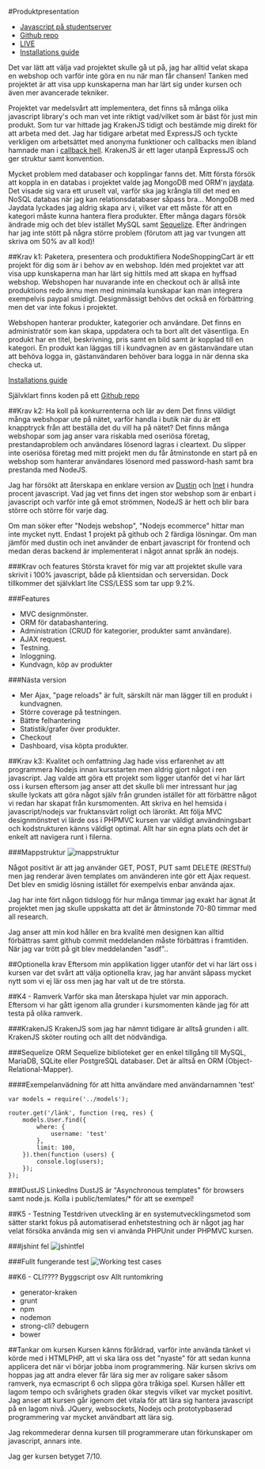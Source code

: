 #Produktpresentation
* [Javascript på studentserver](http://www.student.bth.se/~heoa13/js/)
* [Github repo](http://github.com/olund/NodeShoppingCart)
* [LIVE](http://henrikolund.se:8000)
* [Installations guide](http://henrikolund.se:8000/installation)

Det var lätt att välja vad projektet skulle gå ut på, jag har alltid velat skapa en webshop och varför inte göra en nu när man får chansen!
Tanken med projektet är att visa upp kunskaperna man har lärt sig under kursen och även mer avancerade tekniker.

Projektet var medelsvårt att implementera, det finns så många olika javascript library's och man vet inte riktigt vad/vilket som är bäst för just min produkt. Som tur var hittade jag KrakenJS tidigt och bestämde mig direkt för att arbeta med det. Jag har tidigare arbetat med ExpressJS och tyckte verkligen om arbetsättet med anonyma funktioner och callbacks men ibland hamnade man i [callback hell](http://callbackhell.com/). KrakenJS är ett lager utanpå ExpressJS och ger struktur samt konvention.

Mycket problem med databaser och kopplingar fanns det. Mitt första försök att koppla in en databas i projektet valde jag MongoDB med ORM'n [jaydata](http://jaydata.org/). Det visade sig vara ett uruselt val, varför ska jag krångla till det med en NoSQL databas när jag kan relationsdatabaser såpass bra... MongoDB med Jaydata lyckades jag aldrig skapa arv i, vilket var ett måste för att en kategori måste kunna hantera flera produkter. Efter många dagars försök ändrade mig och det blev istället MySQL samt [Sequelize](http://sequelizejs.com/). Efter ändringen har jag inte stött på några större problem (förutom att jag var tvungen att skriva om 50% av all kod)!


##Krav k1: Paketera, presentera och produktifiera
NodeShoppingCart är ett projekt för dig som är i behov av en webshop. Idén med projektet var att visa upp kunskaperna man har lärt sig hittils med att skapa en hyffsad webshop. Webshopen har nuvarande inte en checkout och är allså inte produktions redo ännu men med minimala kunskapar kan man integrera exempelvis paypal smidigt. Designmässigt behövs det också en förbättring men det var inte fokus i projektet.

Webshopen hanterar produkter, kategorier och användare. Det finns en administratör som kan skapa, uppdatera och ta bort allt det väsentliga. En produkt har en titel, beskrivning, pris samt en bild samt är kopplad till en kategori. En produkt kan läggas till i kundvagnen av en gästanvändare utan att behöva logga in, gästanvändaren behöver bara logga in när denna ska checka ut.


[Installations guide](http://henrikolund.se:8000/installation)

Självklart finns koden på ett [Github repo](http://github.com/olund/NodeShoppingCart)


##Krav k2: Ha koll på konkurrenterna och lär av dem
Det finns väldigt många webshopar ute på nätet, varför handla i butik när du är ett knapptryck från att beställa det du vill ha på nätet? Det finns många webshopar som jag anser vara riskabla med oseriösa företag, prestandaproblem och användares lösenord lagras i cleartext. Du slipper inte oseriösa företag med mitt projekt men du får åtminstonde en start på en webshop som hanterar användares lösenord med password-hash samt bra prestanda med NodeJS.

Jag har försökt att återskapa en enklare version av [Dustin](https://www.dustinhome.se/) och [Inet](http://inet.se) i hundra procent javascript. Vad jag vet finns det ingen stor webshop som är enbart i javascript och varför inte gå emot strömmen, NodeJS är hett och blir bara större och större för varje dag.

Om man söker efter "Nodejs webshop", "Nodejs ecommerce" hittar man inte mycket nytt. Endast 1 projekt på github och 2 färdiga lösningar. Om man jämför med dustin och inet använder de enbart javascript för frontend och medan deras backend är implementerat i något annat språk än nodejs.


###Krav och features
Största kravet för mig var att projektet skulle vara skrivit i 100% javascript, både på klientsidan och serversidan. Dock tillkommer det självklart lite CSS/LESS som tar upp 9.2%.


###Features
* MVC designmönster.
* ORM för databashantering.
* Administration (CRUD för kategorier, produkter samt användare).
* AJAX request.
* Testning.
* Inloggning.
* Kundvagn, köp av produkter


###Nästa version
* Mer Ajax, "page reloads" är fult, särskilt när man lägger till en produkt i kundvagnen.
* Större coverage på testningen.
* Bättre felhantering
* Statistik/grafer över produkter.
* Checkout
* Dashboard, visa köpta produkter.


##Krav k3: Kvalitet och omfattning
Jag hade viss erfarenhet av att programmera Nodejs innan kursstarten men aldrig gjort något i ren javascript. Jag valde att göra ett projekt som ligger utanför det vi har lärt oss i kursen eftersom jag anser att det skulle bli mer intressant hur jag skulle lyckats att göra något själv från grunden istället för att förbättre något vi redan har skapat från kursmomenten. Att skriva en hel hemsida i javascript/nodejs var fruktansvärt roligt och lärorikt. Att följa MVC designmönstret vi lärde oss i PHPMVC kursen var väldigt användningsbart och kodstrukturen känns väldigt optimal. Allt har sin egna plats och det är enkelt att navigera runt i filerna.

###Mappstruktur
![mappstruktur](http://puu.sh/ePI05/c50de1e911.png)



Något positivt är att jag använder GET, POST, PUT samt DELETE (RESTful) men jag renderar även templates om använderen inte gör ett Ajax request. Det blev en smidig lösning istället för exempelvis enbar använda ajax.

Jag har inte fört någon tidslogg för hur många timmar jag exakt har ägnat åt projektet men jag skulle uppskatta att det är åtminstonde 70-80 timmar med all research.

Jag anser att min kod håller en bra kvalité men designen kan alltid förbättras samt github commit meddelanden måste förbättras i framtiden. När jag var trött på git blev meddelanden "asdf"..


##Optionella krav
Eftersom min applikation ligger utanför det vi har lärt oss i kursen var det svårt att välja optionella krav, jag har använt såpass mycket nytt som vi ej lär oss men jag har valt ut de tre största.


##K4 - Ramverk
Varför ska man återskapa hjulet var min apporach. Eftersom vi har gått igenom alla grunder i kursmomenten kände jag för att testa på olika ramverk.

###KrakenJS
KrakenJS som jag har nämnt tidigare är alltså grunden i allt. KrakenJS sköter routing och allt det nödvändiga.

###Sequelize ORM
Sequelize biblioteket ger en enkel tillgång till MySQL, MariaDB, SQLite eller PostgreSQL databaser. Det är alltså en ORM (Object-Relational-Mapper).

####Exempelanvädning för att hitta användare med användarnamnen 'test'
```
var models = require('../models');

router.get('/länk', function (req, res) {
    models.User.find({
        where: {
            username: 'test'
        },
        limit: 100,
    }).then(function (users) {
        console.log(users);
    });
});

```

###DustJS
LinkedIns DustJS är "Asynchronous templates" för browsers samt node.js.
Kolla i public/temlates/* för att se exempel!



##K5 - Testning
Testdriven utveckling är en systemutvecklingsmetod som sätter starkt fokus på automatiserad enhetstestning och är något jag har velat försöka använda mig sen vi använda PHPUnit under PHPMVC kursen.






###jshint fel
![jshintfel](http://puu.sh/ePHU5/d5e5167083.png)

###Fullt fungerande test
![Working test cases](http://puu.sh/ePiHZ/602b7babb4.png)







##K6 - CLI???? Byggscript osv Allt runtomkring
* generator-kraken
* grunt
* npm
* nodemon
* strong-cli? debugern
* bower



##Tankar om kursen
Kursen känns föråldrad, varför inte använda tänket vi körde med i HTMLPHP, att vi ska lära oss det "nyaste" för att sedan kunna applicera det när vi börjar jobba inom programmering. När kursen skrivs om hoppas jag att andra elever får lära sig mer av roligare saker såsom ramverk, nya ecmascript 6 och slippa göra tråkiga spel.
Kursen håller ett lagom tempo och svårighets graden ökar stegvis vilket var mycket positivt. Jag anser att kursen går igenom det vitala för att lära sig hantera javascript på en lagom nivå. JQuery, websockets, Nodejs och prototypbaserad programmering var mycket användbart att lära sig.

Jag rekommederar denna kursen till programmerare utan förkunskaper om javascript, annars inte.


Jag ger kursen betyget 7/10.
